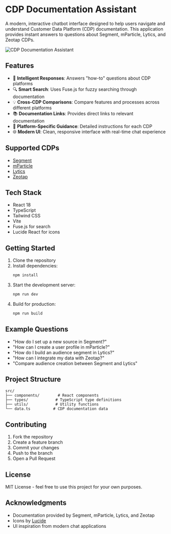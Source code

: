 # CDP Documentation Assistant

A modern, interactive chatbot interface designed to help users navigate and understand Customer Data Platform (CDP) documentation. This application provides instant answers to questions about Segment, mParticle, Lytics, and Zeotap CDPs.

![CDP Documentation Assistant](https://images.unsplash.com/photo-1526374965328-7f61d4dc18c5?auto=format&fit=crop&q=80&w=1200&h=400)

## Features

- 🤖 **Intelligent Responses**: Answers "how-to" questions about CDP platforms
- 🔍 **Smart Search**: Uses Fuse.js for fuzzy searching through documentation
- 💡 **Cross-CDP Comparisons**: Compare features and processes across different platforms
- 📚 **Documentation Links**: Provides direct links to relevant documentation
- 🎯 **Platform-Specific Guidance**: Detailed instructions for each CDP
- 🌐 **Modern UI**: Clean, responsive interface with real-time chat experience

## Supported CDPs

- [Segment](https://segment.com/docs/?ref=nav)
- [mParticle](https://docs.mparticle.com/)
- [Lytics](https://docs.lytics.com/)
- [Zeotap](https://docs.zeotap.com/)

## Tech Stack

- React 18
- TypeScript
- Tailwind CSS
- Vite
- Fuse.js for search
- Lucide React for icons

## Getting Started

1. Clone the repository
2. Install dependencies:
   ```bash
   npm install
   ```
3. Start the development server:
   ```bash
   npm run dev
   ```
4. Build for production:
   ```bash
   npm run build
   ```

## Example Questions

- "How do I set up a new source in Segment?"
- "How can I create a user profile in mParticle?"
- "How do I build an audience segment in Lytics?"
- "How can I integrate my data with Zeotap?"
- "Compare audience creation between Segment and Lytics"

## Project Structure

```
src/
├── components/        # React components
├── types/            # TypeScript type definitions
├── utils/            # Utility functions
└── data.ts          # CDP documentation data
```

## Contributing

1. Fork the repository
2. Create a feature branch
3. Commit your changes
4. Push to the branch
5. Open a Pull Request

## License

MIT License - feel free to use this project for your own purposes.

## Acknowledgments

- Documentation provided by Segment, mParticle, Lytics, and Zeotap
- Icons by [Lucide](https://lucide.dev/)
- UI inspiration from modern chat applications